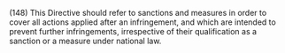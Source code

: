 (148) This Directive should refer to sanctions and measures in order to cover all actions applied after an infringement, and which are intended to prevent further infringements, irrespective of their qualification as a sanction or a measure under national law.